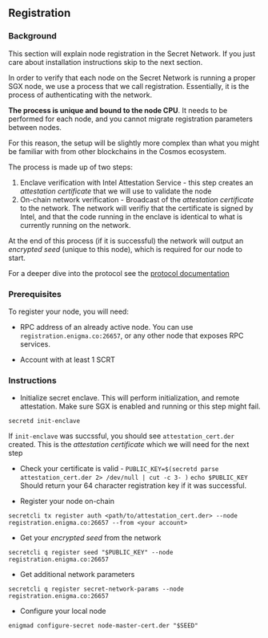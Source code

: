 ## Registration

### Background

This section will explain node registration in the Secret Network. If you just care about installation 
instructions skip to the next section.

In order to verify that each node on the Secret Network is running a proper SGX node, we use a process that we call registration.
Essentially, it is the process of authenticating with the network. 

__The process is unique and bound to the node CPU__. It needs to be performed for each node, and you cannot migrate registration parameters between nodes.

For this reason, the setup will be slightly more complex than what you might be familiar with from other blockchains in the Cosmos ecosystem. 

The process is made up of two steps:

1. Enclave verification with Intel Attestation Service - this step creates an _attestation certificate_ that we will use to 
validate the node 
2. On-chain network verification - Broadcast of the _attestation certificate_ to the network. The network will verifiy that 
the certificate is signed by Intel, and that the code running in the enclave is identical to what is currently running on the network.

At the end of this process (if it is successful) the network will output an _encrypted seed_ (unique to this node), which is required for our node to start. 

For a deeper dive into the protocol see the [protocol documentation](link)

### Prerequisites

To register your node, you will need:

* RPC address of an already active node. You can use
`registration.enigma.co:26657`, or any other node that exposes RPC services.

* Account with at least 1 SCRT


### Instructions

* Initialize secret enclave. This will perform initialization, and remote attestation. Make sure SGX is enabled and running 
or this step might fail. 

`secretd init-enclave`

If `init-enclave` was succssful, you should see `attestation_cert.der` created. This is the _attestation certificate_ which we will 
need for the next step 

* Check your certificate is valid -
`PUBLIC_KEY=$(secretd parse attestation_cert.der 2> /dev/null | cut -c 3- )`
`echo $PUBLIC_KEY`
Should return your 64 character registration key if it was successful.

* Register your node on-chain

`secretcli tx register auth <path/to/attestation_cert.der> --node registration.enigma.co:26657 --from <your account>`

* Get your _encrypted seed_ from the network

`secretcli q register seed "$PUBLIC_KEY" --node registration.enigma.co:26657`

* Get additional network parameters

`secretcli q register secret-network-params --node registration.enigma.co:26657`

* Configure your local node

`enigmad configure-secret node-master-cert.der "$SEED"`